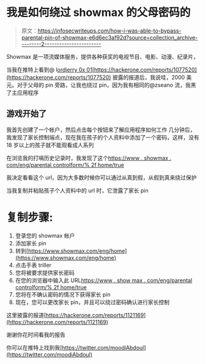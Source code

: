 # 我是如何绕过 showmax 的父母密码的

> 原文：<https://infosecwriteups.com/how-i-was-able-to-bypass-parental-pin-of-showmax-e6d6ec3af92d?source=collection_archive---------2----------------------->

Showmax 是一项流媒体服务，提供各种获奖的电视节目、电影、动漫、纪录片，

当我在推特上看到@ l[ordjerry 0x 01](https://twitter.com/lordjerry0x01)[https://hackerone.com/reports/1077520](https://hackerone.com/reports/1077520)
披露的报道后，我说哇，2000 美元。对于父母的 pin 旁路，让我也绕过 pin，因为我有相同的@zseano 流，我黑了主应用程序

## 游戏开始了

我首先创建了一个帐户，然后点击每个按钮来了解应用程序如何工作
几分钟后，我发现了家长控制端点，现在我在孩子的个人资料中添加了一个密码，这样，没有 18 岁以上的孩子就不能观看成人系列

在浏览我的打嗝历史记录时，我发现了这个[https://www . showmax . com/eng/parental controlform/% 2f home/true](https://www.showmax.com/eng/parentalControlForm/%2Fhome/true)

我决定看看这个 url，因为大多数时候你可以通过从真到假，从假到真来绕过保护

当我复制并粘贴孩子个人资料中的 url 时，它泄露了家长 pin

# 复制步骤:

1.  登录您的 showmax 帐户
2.  添加家长 pin
3.  转到[https://www.showmax.com/eng/home](https://www.showmax.com/eng/home)
4.  点击手表 triller
5.  您将被要求提供家长密码
6.  在您的浏览器中输入此 URL[https://www . show max . com/eng/parental controlform/% 2f home/true](https://www.showmax.com/eng/parentalControlForm/%2Fhome/true)
7.  您将在不确认密码的情况下获得家长 pin
8.  现在，您可以更改家长 pin，并且可以绕过密码确认进行家长控制

这里披露的报道[https://hackerone.com/reports/1121169](https://hackerone.com/reports/1121169)

谢谢你花时间看我的报告

你可以在推特上找到我[https://twitter.com/moodiAbdoul](https://twitter.com/moodiAbdoul)